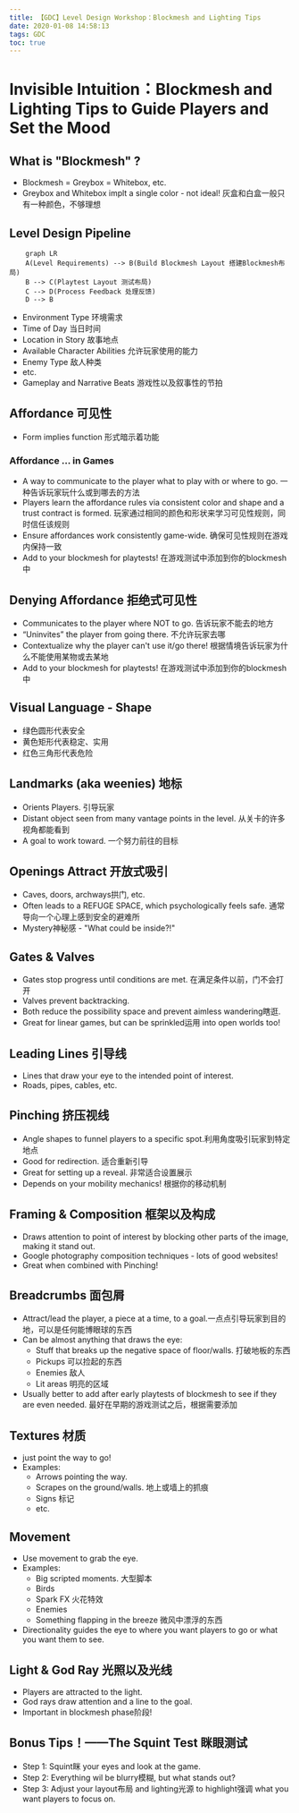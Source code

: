 ```yaml
---
title: 【GDC】Level Design Workshop：Blockmesh and Lighting Tips
date: 2020-01-08 14:58:13
tags: GDC
toc: true
---
```


# Invisible Intuition：Blockmesh and Lighting Tips to Guide Players and Set the Mood



## What is "Blockmesh" ?

- Blockmesh = Greybox = Whitebox, etc.
- Greybox and Whitebox implt a single color - not ideal! 灰盒和白盒一般只有一种颜色，不够理想

## Level Design Pipeline

```mermaid
	graph LR
	A(Level Requirements) --> B(Build Blockmesh Layout 搭建Blockmesh布局)
    B --> C(Playtest Layout 测试布局)
    C --> D(Process Feedback 处理反馈)
    D --> B
```

- Environment Type 环境需求
- Time of Day 当日时间
- Location in Story 故事地点
- Available Character Abilities 允许玩家使用的能力
- Enemy Type 敌人种类
- etc.
- Gameplay and Narrative Beats 游戏性以及叙事性的节拍

## Affordance 可见性

- Form implies function 形式暗示着功能

### Affordance ... in Games

- A way to communicate to the player what to play with or where to go. 一种告诉玩家玩什么或到哪去的方法
- Players learn the affordance rules via consistent color and shape and a trust contract is formed. 玩家通过相同的颜色和形状来学习可见性规则，同时信任该规则
- Ensure affordances work consistently game-wide. 确保可见性规则在游戏内保持一致
- Add to your blockmesh for playtests! 在游戏测试中添加到你的blockmesh中

## Denying Affordance 拒绝式可见性

- Communicates to the player where NOT to go. 告诉玩家不能去的地方
- “Uninvites” the player from going there. 不允许玩家去哪
- Contextualize why the player can't use it/go there! 根据情境告诉玩家为什么不能使用某物或去某地
- Add to your blockmesh for playtests! 在游戏测试中添加到你的blockmesh中

## Visual Language - Shape

- 绿色圆形代表安全
- 黄色矩形代表稳定、实用
- 红色三角形代表危险

## Landmarks (aka weenies) 地标

- Orients Players. 引导玩家
- Distant object seen from many vantage points in the level. 从关卡的许多视角都能看到
- A goal to work toward. 一个努力前往的目标

## Openings Attract 开放式吸引

- Caves, doors, archways拱门, etc.
- Often leads to a REFUGE SPACE, which psychologically feels safe. 通常导向一个心理上感到安全的避难所
- Mystery神秘感 - "What could be inside?!"

## Gates & Valves

- Gates stop progress until conditions are met. 在满足条件以前，门不会打开
- Valves prevent backtracking.
- Both reduce the possibility space and prevent aimless wandering瞎逛.
- Great for linear games, but can be sprinkled运用 into open worlds too!

## Leading Lines 引导线

- Lines that draw your eye to the intended point of interest.
- Roads, pipes, cables, etc.

## Pinching 挤压视线

- Angle shapes to funnel players to a specific spot.利用角度吸引玩家到特定地点
- Good for redirection. 适合重新引导
- Great for setting up a reveal. 非常适合设置展示
- Depends on your mobility mechanics! 根据你的移动机制

## Framing & Composition 框架以及构成

- Draws attention to point of interest by blocking other parts of the image, making it stand out.
- Google photography composition techniques - lots of good websites!
- Great when combined with Pinching!

## Breadcrumbs 面包屑

- Attract/lead the player, a piece at a time, to a goal.一点点引导玩家到目的地，可以是任何能博眼球的东西
- Can be almost anything that draws the eye:
  - Stuff that breaks up the negative space of floor/walls. 打破地板的东西
  - Pickups 可以捡起的东西
  - Enemies 敌人
  - Lit areas 明亮的区域
- Usually better to add after early playtests of blockmesh to see if they are even needed. 最好在早期的游戏测试之后，根据需要添加

## Textures 材质

- just point the way to go!
- Examples:
  - Arrows pointing the way.
  - Scrapes on the ground/walls. 地上或墙上的抓痕
  - Signs 标记
  - etc.

## Movement

- Use movement to grab the eye.
- Examples:
  - Big scripted moments. 大型脚本
  - Birds
  - Spark FX 火花特效
  - Enemies
  - Something flapping in the breeze 微风中漂浮的东西
- Directionality guides the eye to where you want players to go or what you want them to see.

## Light & God Ray 光照以及光线

- Players are attracted to the light.
- God rays draw attention and a line to the goal.
- Important in blockmesh phase阶段!

## Bonus Tips！——The Squint Test 眯眼测试

- Step 1: Squint眯 your eyes and look at the game.
- Step 2: Everything wil be blurry模糊, but what stands out?
- Step 3: Adjust your layout布局 and lighting光源 to highlight强调 what you want players to focus on.